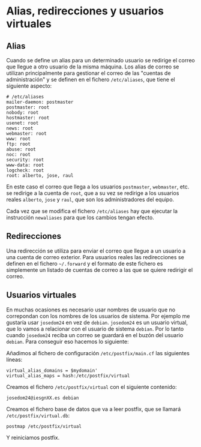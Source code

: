 # Alias, redirecciones y usuarios virtuales

## Alias

Cuando se define un alias para un determinado usuario se redirige el correo que llegue a otro usuario de la misma máquina. Los alias de correo se utilizan principalmente para gestionar el correo de las "cuentas de administración" y se definen en el fichero `/etc/aliases`, que tiene el siguiente aspecto:

	# /etc/aliases
	mailer-daemon: postmaster
	postmaster: root
	nobody: root
	hostmaster: root
	usenet: root
	news: root
	webmaster: root
	www: root
	ftp: root
	abuse: root
	noc: root
	security: root
	www-data: root
	logcheck: root
	root: alberto, jose, raul

En este caso el correo que llega a los usuarios `postmaster`, `webmaster`, etc. se redirige a la cuenta de `root`, que a su vez se redirige a los usuarios reales `alberto`, `jose` y `raul`, que son los administradores del equipo.

Cada vez que se modifica el fichero `/etc/aliases` hay que ejecutar la instrucción `newaliases` para que los cambios tengan efecto.

## Redirecciones

Una redirección se utiliza para enviar el correo que llegue a un usuario a una cuenta de correo exterior. Para usuarios reales las redirecciones se definen en el fichero `~/.forward` y el formato de este fichero es simplemente un listado de cuentas de correo a las que se quiere redirigir el correo.


## Usuarios virtuales

En muchas ocasiones es necesario usar nombres de usuario que no correpondan con los nombres de los usuarios de sistema. Por ejemplo me gustaría usar `josedom24` en vez de `debian`. `josedom24` es un usuario virtual, que lo vamos a relacionar con el usuario de sistema `debian`. Por lo tanto cuando `josedom24` reciba un correo se guardará en el buzón del usuario `debian`. Para conseguir eso hacemos lo siguiente:

Añadimos al fichero de configuración `/etc/postfix/main.cf` las siguientes líneas:

	virtual_alias_domains = $mydomain'
	virtual_alias_maps = hash:/etc/postfix/virtual

Creamos el fichero `/etc/postfix/virtual` con el siguiente contenido:

	josedom24@iesgnXX.es debian

Creamos el fichero base de datos que va a leer postfix, que se llamará `/etc/postfix/virtual.db`:

	postmap /etc/postfix/virtual

Y reiniciamos postfix.

